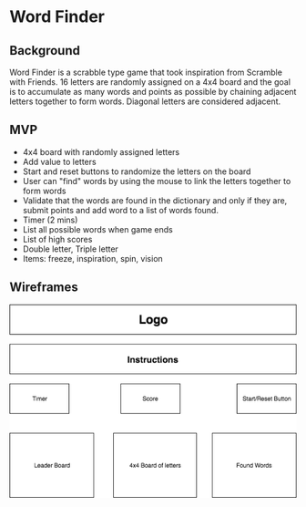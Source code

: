 # Word Finder

## Background

Word Finder is a scrabble type game that took inspiration from Scramble with Friends.  16 letters are randomly assigned on a 4x4 board and the goal is to accumulate as many words and points as possible by chaining adjacent letters together to form words.  Diagonal letters are considered adjacent.

## MVP

- 4x4 board with randomly assigned letters
- Add value to letters
- Start and reset buttons to randomize the letters on the board
- User can "find" words by using the mouse to link the letters together to form words
- Validate that the words are found in the dictionary and only if they are, submit points and add word to a list of words found.
- Timer (2 mins)
- List all possible words when game ends
- List of high scores
- Double letter, Triple letter
- Items: freeze, inspiration, spin, vision

## Wireframes

![wireframes](./Word_Finder.png)
